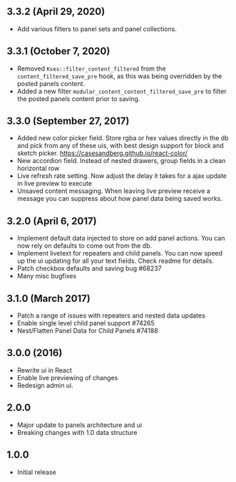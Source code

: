 ## 3.3.2 (April 29, 2020)

* Add various filters to panel sets and panel collections.

## 3.3.1 (October 7, 2020)

* Removed `Kses::filter_content_filtered` from the `content_filtered_save_pre` hook, as this was being overridden by the posted panels content.
* Added a new filter `modular_content_content_filtered_save_pre` to filter the posted panels content prior to saving.

## 3.3.0 (September 27, 2017)

* Added new color picker field. Store rgba or hex values directly in the db and pick from any of these uis, with best design support for block and sketch picker. https://casesandberg.github.io/react-color/
* New accordion field. Instead of nested drawers, group fields in a clean horizontal row
* Live refresh rate setting. Now adjust the delay it takes for a ajax update in live preview to execute
* Unsaved content messaging. When leaving live preview receive a message you can suppress about how panel data being saved works.

## 3.2.0 (April 6, 2017)

* Implement default data injected to store on add panel actions. You can now rely on defaults to come out from the db.
* Implement livetext for repeaters and child panels. You can now speed up the ui updating for all your text fields. Check readme for details.
* Patch checkbox defaults and saving bug #68237
* Many misc bugfixes

## 3.1.0 (March 2017)

* Patch a range of issues with repeaters and nested data updates
* Enable single level child panel support #74265
* Nest/Flatten Panel Data for Child Panels #74188

## 3.0.0 (2016)

* Rewrite ui in React
* Enable live previewing of changes
* Redesign admin ui.

## 2.0.0 

* Major update to panels architecture and ui
* Breaking changes with 1.0 data structure


## 1.0.0 

* Initial release
